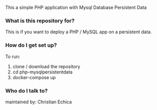 This a simple PHP application with Mysql Database Persistent Data

### What is this repository for? ###

This is if you want to deploy a PHP / MySQL app on a persistent data.


### How do I get set up? ###

To run:
1) clone / download the repository
2) cd php-mysqlpersistentdata
3) docker-compose up


### Who do I talk to? ###

maintained by: Christian Echica
